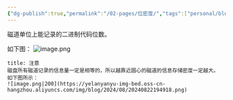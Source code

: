 ```yaml
---
{"dg-publish":true,"permalink":"/02-pages/位密度/","tags":["personal/blog","计算机组成原理"]}
---
```


磁道单位上能记录的二进制代码位数。

如下图：
![image.png](https://yelanyanyu-img-bed.oss-cn-hangzhou.aliyuncs.com/img/blog/2024/08/20240822195004.png)

```ad-note
title: 注意
磁盘所有磁道记录的信息量一定是相等的，所以越靠近圆心的磁道的信息存储密度一定越大。
如下图所示：
![image.png|200](https://yelanyanyu-img-bed.oss-cn-hangzhou.aliyuncs.com/img/blog/2024/08/20240822194918.png)
```

